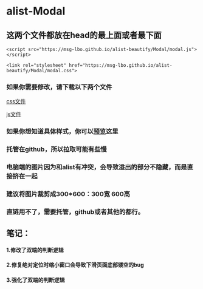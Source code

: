 # alist-Modal
## 这两个文件都放在head的最上面或者最下面
`<script src="https://msg-lbo.github.io/alist-beautify/Modal/modal.js"></script>`

`<link rel="stylesheet" href="https://msg-lbo.github.io/alist-beautify/Modal/modal.css">`

### 如果你需要修改，请下载以下两个文件
[css文件](https://msg-lbo.github.io/alist-Modal/Modal/modal.css)

[js文件](https://msg-lbo.github.io/alist-Modal/Modal/modal.js)

### 如果你想知道具体样式，你可以[预览](https://pan.ylmty.cc)这里
### 托管在github，所以拉取可能有些慢
### 电脑端的图片因为和alist有冲突，会导致溢出的部分不隐藏，而是直接挤在一起
### 建议将图片裁剪成300*600：300宽 600高
### 直链用不了，需要托管，github或者其他的都行。


## 笔记：
#### 1.修改了双端的判断逻辑
#### 2.修复绝对定位时缩小窗口会导致下滑页面底部镂空的bug
#### 3.强化了双端的判断逻辑
